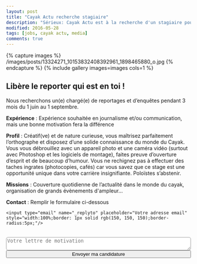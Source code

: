 ```yaml
---
layout: post
title: "Cayak Actu recherche stagiaire"
description: "Sérieux: Cayak Actu est à la recherche d'un stagiaire pour cet été !"
modified: 2016-05-28
tags: [jobs, cayak actu, media]
comments: true
---
```



{% capture images %}
/images/posts/13324271_10153832408392961_1898465880_o.jpg
{% endcapture %}
{% include gallery images=images cols=1 %}


## Libère le reporter qui est en toi !

Nous recherchons un(e) chargé(e) de reportages et d’enquêtes pendant 3 mois du 1 juin au 1 septembre.

**Expérience** : Expérience souhaitée en journalisme et/ou communication, mais une bonne motivation fera la différence

**Profil** :  Créatif(ve) et de nature curieuse, vous maîtrisez parfaitement l’orthographe et disposez d’une solide connaissance du monde du Cayak. Vous vous débrouillez avec un appareil photo et une caméra vidéo (surtout avec Photoshop et les logiciels de montage), faites preuve d’ouverture d’esprit et de beaucoup d’humour. Vous ne rechignez pas à effectuer des taches ingrates (photocopies, cafés) car vous savez que ce stage est une opportunité unique dans votre carrière insignifiante. Poloïstes s’abstenir.

**Missions** : Couverture quotidienne de l’actualité dans le monde du cayak, organisation de grands évènements d'ampleur...

**Contact** : Remplir le formulaire ci-dessous

<div markdown="0">
<form action="https://formspree.io/Cayakactualite@gmail.com"
      method="POST">

    <input type="email" name="_replyto" placeholder="Votre adresse email" style="width:100%;border: 1px solid rgb(150, 150, 150);border-radius:5px;"/>
<br/>
    <input type="hidden" name="_subject" value="Candidature Cayak Actu" />
    <textarea name="message" placeholder="Votre lettre de motivation" style="width:100%;border: 1px solid rgb(150, 150, 150);border-radius:5px;"></textarea>
<br/>
    <input type="hidden" name="_next" value="//www.cayakactu.fr/merci-candidature" />
    <input type="text" name="_gotcha" style="display:none" />
    <input style="width:100%;" class="btn btn-danger" type="submit" value="Envoyer ma candidature">
</form>
</div>
